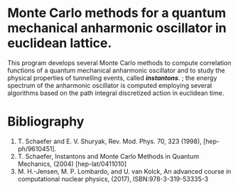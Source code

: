 # Monte Carlo methods for a quantum mechanical anharmonic oscillator in euclidean lattice. 
This program develops several Monte Carlo methods to compute correlation functions of a quantum mechanical anharmonic oscillator and to study the physical properties of tunnelling events, called **_instantons_**. ; the energy spectrum of the anharmonic oscillator is computed employing several algorithms based on the path integral discretized action in euclidean time. 

# Bibliography
1. T. Schaefer and E. V. Shuryak, Rev. Mod. Phys. 70, 323 (1998), [hep-ph/9610451].
2. T. Schaefer, Instantons and Monte Carlo Methods in Quantum Mechanics, (2004) [hep-lat/0411010]
3. M. H.-Jensen, M. P. Lombardo, and U. van Kolck, An advanced course in computational nuclear physics, (2017), ISBN:978-3-319-53335-3
